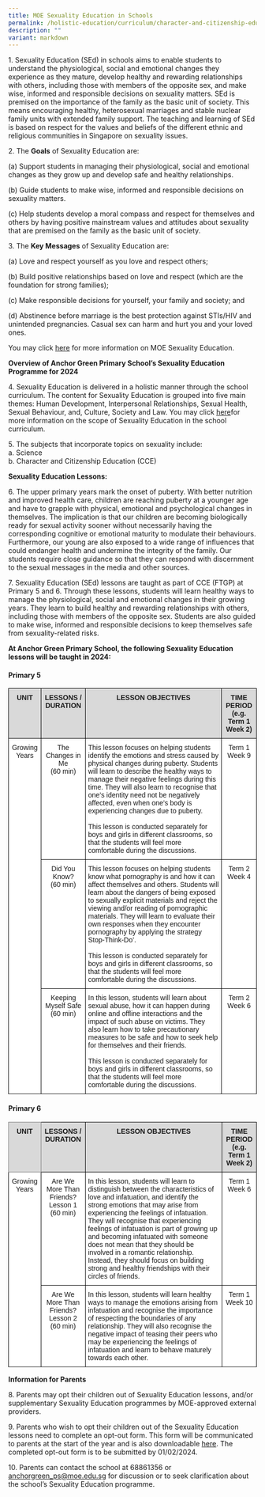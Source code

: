 ```yaml
---
title: MOE Sexuality Education in Schools
permalink: /holistic-education/curriculum/character-and-citizenship-education/moe-sex-ed-in-schools/
description: ""
variant: markdown
---
```

1\. Sexuality Education (SEd) in schools aims to enable students to understand the physiological, social and emotional changes they experience as they mature, develop healthy and rewarding relationships with others, including those with members of the opposite sex, and make wise, informed and responsible decisions on sexuality matters. SEd is premised on the importance of the family as the basic unit of society. This means encouraging healthy, heterosexual marriages and stable nuclear family units with extended family support. The teaching and learning of SEd is based on respect for the values and beliefs of the different ethnic and religious communities in Singapore on sexuality issues.

2.&nbsp;The **Goals** of Sexuality Education are:

(a)&nbsp;Support students in managing their physiological, social and emotional changes as they grow up and develop safe and healthy relationships.  
 
(b)&nbsp;Guide students to make wise, informed and responsible decisions on sexuality matters. 

(c)&nbsp;Help students develop a moral compass and respect for themselves and others by having positive mainstream values and attitudes about sexuality that are premised on the family as the basic unit of society.

3.&nbsp;The **Key Messages** of Sexuality Education are:

(a)&nbsp;Love and respect yourself as you love and respect others;

(b)&nbsp;Build positive relationships based on love and respect (which are the foundation for strong families);
 
(c)&nbsp;Make responsible decisions for yourself, your family and society; and
 
(d)&nbsp;Abstinence before marriage is the best protection against STIs/HIV and unintended pregnancies. Casual sex can harm and hurt you and your loved ones.

You may click&nbsp;<a href="https://go.gov.sg/moe-sexuality-education" target="_blank">here</a>&nbsp;for more information on MOE Sexuality Education.

  

**Overview of Anchor Green Primary School’s  Sexuality Education Programme for 2024**

4.&nbsp;Sexuality Education is delivered in a holistic manner through the school curriculum. The content for Sexuality Education is grouped into five main themes: Human Development, Interpersonal Relationships, Sexual Health, Sexual Behaviour, and, Culture, Society and Law. You may click <a href="https://go.gov.sg/moe-sexuality-education-scope" target="_blank">here</a>for more information on the scope of Sexuality Education in the school curriculum.

5\. The subjects that incorporate topics on sexuality include:<br>a.&nbsp;Science<br>b.&nbsp;Character and Citizenship Education (CCE)

**Sexuality Education Lessons:**

6\.&nbsp;The upper primary years mark the onset of puberty. With better nutrition and improved health care, children are reaching puberty at a younger age and have to grapple with physical, emotional and psychological changes in themselves. The implication is that our children are becoming biologically ready for sexual activity sooner without necessarily having the corresponding cognitive or emotional maturity to modulate their behaviours. Furthermore, our young are also exposed to a wide range of influences that could endanger health and undermine the integrity of the family. Our students require close guidance so that they can respond with discernment to the sexual messages in the media and other sources. 

7\. Sexuality Education (SEd) lessons are taught as part of CCE (FTGP) at Primary 5 and 6. Through these lessons, students will learn healthy ways to manage the physiological, social and emotional changes in their growing years. They learn to build healthy and rewarding relationships with others, including those with members of the opposite sex. Students are also guided to make wise, informed and responsible decisions to keep themselves safe from sexuality-related risks. 

**At Anchor Green Primary School, the following Sexuality Education lessons will be taught in 2024:**

#### Primary 5

<style type="text/css">
.tg  {border-collapse:collapse;border-spacing:0;}
.tg td{border-color:black;border-style:solid;border-width:1px;font-family:Arial, sans-serif;font-size:14px;
  overflow:hidden;padding:10px 5px;word-break:normal;}
.tg th{border-color:black;border-style:solid;border-width:1px;font-family:Arial, sans-serif;font-size:14px;
  font-weight:normal;overflow:hidden;padding:10px 5px;word-break:normal;}
.tg .tg-px6y{background-color:#D9D9D9;font-weight:bold;text-align:center;vertical-align:top}
.tg .tg-7yig{background-color:#FFF;text-align:center;vertical-align:top}
.tg .tg-ktyi{background-color:#FFF;text-align:left;vertical-align:top}
</style>
<table class="tg">
<thead>
  <tr>
    <th class="tg-px6y">UNIT</th>
    <th class="tg-px6y">LESSONS / DURATION</th>
    <th class="tg-px6y">LESSON OBJECTIVES</th>
    <th class="tg-px6y">TIME PERIOD<br>(e.g. Term 1 Week 2)</th>
  </tr>
</thead>
<tbody>
  <tr>
    <td class="tg-7yig" rowspan="3">Growing Years</td>
    <td class="tg-7yig">The Changes in Me <br>(60 min)</td>
    <td class="tg-ktyi">This lesson focuses on helping students identify the emotions and stress caused by physical changes during puberty. Students will learn to describe the healthy ways to manage their negative feelings during this time. They will also learn to recognise that one’s identity need not be negatively affected, even when one’s body is experiencing changes due to puberty. <br><br>This lesson is conducted separately for boys and girls in different classrooms, so that the students will feel more comfortable during the discussions.
	
</td>
    <td class="tg-7yig"><span style="background-color:initial">Term 1 Week 9</span></td>
	</tr>
 <tr>
    <td class="tg-7yig">Did You Know? <br>(60 min)</td>
    <td class="tg-ktyi">This lesson focuses on helping students know what pornography is and how it can affect themselves and others. Students will learn about the dangers of being exposed to sexually explicit materials and reject the viewing and/or reading of pornographic materials. They will learn to evaluate their own responses when they encounter pornography by applying the strategy Stop-Think-Do’.<br><br>
This lesson is conducted separately for boys and girls in different classrooms, so that the students will feel more comfortable during the discussions.

</td>
    <td class="tg-7yig"><span style="background-color:initial">Term 2 Week 4</span></td>
	</tr>
	<tr>
    <td class="tg-7yig">Keeping Myself Safe<br>(60 min)</td>
    <td class="tg-ktyi">In this lesson, students will learn about sexual abuse, how it can happen during online and offline interactions and the impact of such abuse on victims. They also learn how to take precautionary measures to be safe and how to seek help for themselves and their friends.<br><br>
This lesson is conducted separately for boys and girls in different classrooms, so that the students will feel more comfortable during the discussions.
</td>
    <td class="tg-7yig"><span style="background-color:initial">Term 2 Week 6</span></td>
	</tr><tr></tr>
</tbody>
</table>

#### Primary 6

<style type="text/css">
.tg  {border-collapse:collapse;border-spacing:0;}
.tg td{border-color:black;border-style:solid;border-width:1px;font-family:Arial, sans-serif;font-size:14px;
  overflow:hidden;padding:10px 5px;word-break:normal;}
.tg th{border-color:black;border-style:solid;border-width:1px;font-family:Arial, sans-serif;font-size:14px;
  font-weight:normal;overflow:hidden;padding:10px 5px;word-break:normal;}
.tg .tg-c9ql{background-color:#D9D9D9;border-color:inherit;font-weight:bold;text-align:center;vertical-align:top}
.tg .tg-px6y{background-color:#D9D9D9;font-weight:bold;text-align:center;vertical-align:top}
.tg .tg-7yig{background-color:#FFF;text-align:center;vertical-align:top}
.tg .tg-ktyi{background-color:#FFF;text-align:left;vertical-align:top}
</style>
<table class="tg">
<thead>
  <tr>
    <th class="tg-c9ql">UNIT</th>
    <th class="tg-px6y">LESSONS / DURATION</th>
    <th class="tg-px6y">LESSON OBJECTIVES</th>
    <th class="tg-px6y">TIME PERIOD<br>(e.g. Term 1 Week 2)</th>
  </tr>
</thead>
<tbody>
  <tr>
    <td class="tg-7yig" rowspan="2">Growing Years</td>
    <td class="tg-7yig">Are We More Than Friends?<br>Lesson 1<br>(60 min)</td>
    <td class="tg-ktyi">In this lesson, students will learn to distinguish between the characteristics of love and infatuation, and identify the strong emotions that may arise from experiencing the feelings of infatuation. They will recognise that experiencing feelings of infatuation is part of growing up and becoming infatuated with someone does not mean that they should be involved in a romantic relationship. Instead, they should focus on building strong and healthy friendships with their circles of friends.</td>
    <td class="tg-7yig">Term 1 Week 6</td>
  </tr>
  <tr>
    <td class="tg-7yig">Are We More Than Friends?<br>Lesson 2<br>(60 min)</td>
    <td class="tg-ktyi">In this lesson, students will learn healthy ways to manage the emotions arising from infatuation and recognise the importance of respecting the boundaries of any relationship. They will also recognise the negative impact of teasing their peers who may be experiencing the feelings of infatuation and learn to behave maturely towards each other.</td>
    <td class="tg-7yig"><span style="background-color:initial">Term 1 Week 10</span></td></tr><tr></tr>
</tbody>
</table>

**Information for Parents**

8\. Parents may opt their children out of Sexuality Education lessons, and/or supplementary Sexuality Education programmes by MOE-approved external providers. 

9\. Parents who wish to opt their children out of the Sexuality Education lessons need to complete an opt-out form. This form will be communicated  to parents at the start of the year and is also downloadable <a href="/files/For%20Parents/MOE_Sexuality_Education_in_Schools_Parent_Opt_Out_Form_2024.pdf" target="_blank">here</a>. The completed opt-out form is to be submitted by 01/02/2024.

10\. Parents can contact the school at 68861356 or anchorgreen_ps@moe.edu.sg for discussion or to seek clarification about the school’s Sexuality Education programme.